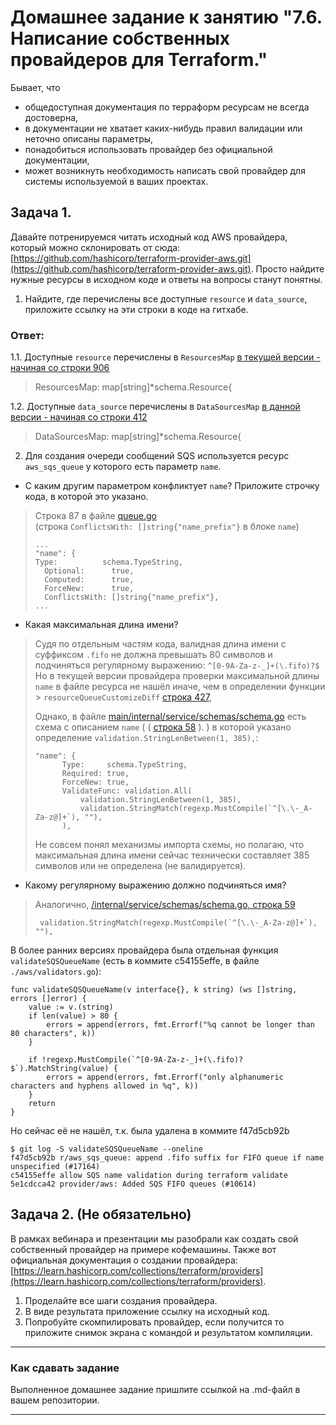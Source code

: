 # Домашнее задание к занятию "7.6. Написание собственных провайдеров для Terraform."

Бывает, что 
* общедоступная документация по терраформ ресурсам не всегда достоверна,
* в документации не хватает каких-нибудь правил валидации или неточно описаны параметры,
* понадобиться использовать провайдер без официальной документации,
* может возникнуть необходимость написать свой провайдер для системы используемой в ваших проектах.   

## Задача 1. 
Давайте потренируемся читать исходный код AWS провайдера, который можно склонировать от сюда: 
[https://github.com/hashicorp/terraform-provider-aws.git](https://github.com/hashicorp/terraform-provider-aws.git).
Просто найдите нужные ресурсы в исходном коде и ответы на вопросы станут понятны.  


1. Найдите, где перечислены все доступные `resource` и `data_source`, приложите ссылку на эти строки в коде на 
гитхабе. 

### Ответ:  
1.1. Доступные `resource` перечислены в `ResourcesMap` [в текущей версии - начиная со строки 906](https://github.com/hashicorp/terraform-provider-aws/blob/main/internal/provider/provider.go#L906)  

> ResourcesMap: map[string]*schema.Resource{  

1.2. Доступные `data_source` перечислены в `DataSourcesMap` [в данной версии - начиная со строки 412](https://github.com/hashicorp/terraform-provider-aws/blob/main/internal/provider/provider.go#L412)  

> DataSourcesMap: map[string]*schema.Resource{

2. Для создания очереди сообщений SQS используется ресурс `aws_sqs_queue` у которого есть параметр `name`. 
* С каким другим параметром конфликтует `name`? Приложите строчку кода, в которой это указано.

>  Строка 87 в файле [queue.go](https://github.com/hashicorp/terraform-provider-aws/blob/main/internal/service/sqs/queue.go#L87)  
>  (строка `ConflictsWith: []string{"name_prefix"}` в блоке `name`)
> <pre><code>...
>"name": {  
> Type:          schema.TypeString,
>   Optional:      true,  
>   Computed:      true,  
>   ForceNew:      true,  
>   ConflictsWith: []string{"name_prefix"},
> ... 
> </code></pre>


* Какая максимальная длина имени? 
 
> Судя по отдельным частям кода, валидная длина имени с суффиксом `.fifo`
> не должна превышать 80 символов и подчиняться регулярному выражению:
> `^[0-9A-Za-z-_]+(\.fifo)?$`    
> Но в текущей версии провайдера проверки максимальной длины `name`
> в файле ресурса не нашёл иначе, чем в определении функции
    > `resourceQueueCustomizeDiff`
> [строка 427](https://github.com/hashicorp/terraform-provider-aws/blob/b9fd7aba413d3967d89f8d873432f910e5905bea/internal/service/sqs/queue.go#L427),
> 
> Однако, в файле [main/internal/service/schemas/schema.go](https://github.com/hashicorp/terraform-provider-aws/blob/main/internal/service/schemas/schema.go)
> есть схема с описанием `name` ( ( [строка 58](https://github.com/hashicorp/terraform-provider-aws/blob/b9fd7aba413d3967d89f8d873432f910e5905bea/internal/service/schemas/schema.go#L58) ). )
> в которой указано определение `validation.StringLenBetween(1, 385),`:
> ```commandline
>"name": {
>		Type:     schema.TypeString,
>		Required: true,
>		ForceNew: true,
>		ValidateFunc: validation.All(
>		    validation.StringLenBetween(1, 385),
>		    validation.StringMatch(regexp.MustCompile(`^[\.\-_A-Za-z@]+`), ""),
>		),
>``` 
> Не совсем понял механизмы импорта схемы, но полагаю,
> что максимальная длина имени сейчас технически составляет 385 символов или не определена (не валидируется).
>  
  

* Какому регулярному выражению должно подчиняться имя? 
 
> Аналогично, [/internal/service/schemas/schema.go, строка 59](https://github.com/hashicorp/terraform-provider-aws/blob/b9fd7aba413d3967d89f8d873432f910e5905bea/internal/service/schemas/schema.go#L58)
> ```
>  validation.StringMatch(regexp.MustCompile(`^[\.\-_A-Za-z@]+`), ""),
> ```
   

В более ранних версиях провайдера была отдельная функция `validateSQSQueueName` (есть в коммите c54155effe, в файле `./aws/validators.go`):
```commandline
func validateSQSQueueName(v interface{}, k string) (ws []string, errors []error) {
	value := v.(string)
	if len(value) > 80 {
		errors = append(errors, fmt.Errorf("%q cannot be longer than 80 characters", k))
	}

	if !regexp.MustCompile(`^[0-9A-Za-z-_]+(\.fifo)?$`).MatchString(value) {
		errors = append(errors, fmt.Errorf("only alphanumeric characters and hyphens allowed in %q", k))
	}
	return
}
```

Но сейчас её не нашёл, т.к. была удалена в коммите f47d5cb92b

```commandline
$ git log -S validateSQSQueueName --oneline
f47d5cb92b r/aws_sqs_queue: append .fifo suffix for FIFO queue if name unspecified (#17164)
c54155effe allow SQS name validation during terraform validate
5e1cdcca42 provider/aws: Added SQS FIFO queues (#10614)
```

## Задача 2. (Не обязательно) 
В рамках вебинара и презентации мы разобрали как создать свой собственный провайдер на примере кофемашины. 
Также вот официальная документация о создании провайдера: 
[https://learn.hashicorp.com/collections/terraform/providers](https://learn.hashicorp.com/collections/terraform/providers).


1. Проделайте все шаги создания провайдера.
2. В виде результата приложение ссылку на исходный код.
3. Попробуйте скомпилировать провайдер, если получится то приложите снимок экрана с командой и результатом компиляции.   

---

### Как cдавать задание

Выполненное домашнее задание пришлите ссылкой на .md-файл в вашем репозитории.

---
